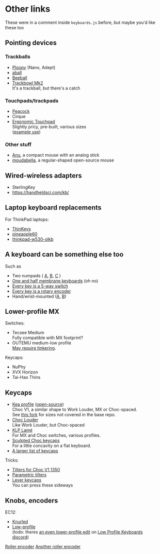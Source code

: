 # Other links

These were in a comment inside `keyboards.js` before,
but maybe you'd like these too

## Pointing devices

### Trackballs

- [Ploopy](https://ploopy.co/shop/) (Nano, Adept)
- [aball](https://kbd.news/aball-a-buttonless-trackball-139.html)
- [Beeball](https://kbd.news/Beeball-1646.html)
- [Trackbowl Mk2](https://github.com/jfedor2/trackbowl-mk2)\
	It's a trackball, but there's a catch

### Touchpads/trackpads

- [Peacock](https://github.com/george-norton/peacock)
- Cirque
- [Ergonomic Touchpad](https://ergonomictouchpad.com/ergonomic_touchpad.php)\
	Slightly pricy, pre-built, various sizes\
	([example use](https://www.reddit.com/r/ErgoMechKeyboards/comments/1faspa7/ifkb_sofle/))

### Other stuff

- [Anu](https://github.com/aroum/anu), a compact mouse with an analog stick
- [moudabella](https://github.com/badjeff/moudabella), a regular-shaped open-source mouse

## Wired-wireless adapters

- SterlingKey
- https://handheldsci.com/kb/

## Laptop keyboard replacements

For ThinkPad laptops:

- [ThinKeys](https://github.com/moduloindustries/thinkeys)
- [pineapple60](https://github.com/saoto28/pineapple60)
- [thinkpad-w530-olkb](https://github.com/Michal-Szczepaniak/thinkpad-w530-olkb)

## A keyboard can be something else too

Such as

- Two numpads (
	[A](https://www.reddit.com/r/ErgoMechKeyboards/comments/1agtge9/wireless_split_ortho_setup_with_two_numpads/),
	[B](https://www.reddit.com/r/olkb/comments/kho4do/poor_mans_40_planck_two_wireless_keypads_deltaco/),
	[C](https://www.reddit.com/r/ErgoMechKeyboards/comments/1m3vy4m/cheap_ultra_profile_split_keyboard_solution_36/)
	)
- [One and half membrane keyboards](https://www.reddit.com/r/ErgoMechKeyboards/comments/1b96jyd/poor_mans_split_keyboard_v20/) (oh no)
- [Every key is a 5-way switch](https://www.reddit.com/r/ErgoMechKeyboards/comments/10kvbqp/keyboard_made_entirely_of_low_force_5_direction/)
- [Every key is a rotary encoder](https://www.reddit.com/r/MechanicalKeyboards/comments/1cpmw1r/oops_all_rotary_encoders/)
- Hand/wrist-mounted ([A](https://github.com/Baranowski/Viosuo), [B](https://adamleblanc.page/portfolio/schist01/))

## Lower-profile MX

Switches:

- Tecsee Medium\
	Fully compatible with MX footprint?
- OUTEMU medium-low profile\
	[May require tinkering](https://www.reddit.com/r/ErgoMechKeyboards/comments/17qm57r/outemu_mediumlow_switches_on_ergodox_ez_update/).

Keycaps:

- NuPhy
- XVX Horizon
- Tai-Hao Thins

## Keycaps

-	[Kea profile](https://www.keaworkshop.com/category/switches-and-keycaps/product/kw-choc-3dp-keycaps) ([open-source](https://github.com/klouderone/KEA-choc-keycaps))\
	Choc V1, a similar shape to Work Louder, MX or Choc-spaced.\
	See [this fork](https://github.com/Kneecrust/keycaps) for sizes not covered in the base repo.
-	[Choc Louder](https://www.printables.com/model/1066117-choc-louder-keycaps/files)\
	Like Work Louder, but Choc-spaced
-	[KLP Lamé](https://github.com/braindefender/KLP-Lame-Keycaps)\
	For MX and Choc switches, various profiles.
-	[Sculpted Choc keycaps](https://www.printables.com/model/400911-kailh-choc-ergonomic-sculpted-keycaps)\
	For a little concavity on a flat keyboard.
-	[A larger list of keycaps](https://github.com/rmuraglia/printable-keycaps)

Tricks:
-	[Tilters for Choc V1 1350](https://www.thingiverse.com/thing:5932496)
-	[Parametric tilters](https://makerworld.com/en/models/809248-parametric-mx-keycap-spacer-riser-tilter)
-	[Lever keycaps](https://github.com/dohn-joh/keycaps)\
	You can press these sideways

## Knobs, encoders

EC12:
- [Knurled](https://www.printables.com/model/547440-ec12-knurled-encoder-knob/files)
- [Low-profile](https://www.printables.com/model/297363-ec12-low-profile-encoder-knobs)\
	(todo: theres [an even lower-profile edit](https://discord.com/channels/669011382284451861/669011382859202576/1221267218021744731) on [Low Profile Keyboards discord](https://discord.gg/69UM9sQF8q))

[Roller encoder](https://github.com/kumamuk-git/CKW12)
[Another roller encoder](https://www.reddit.com/r/ErgoMechKeyboards/comments/1lk5dev/lets_build_yet_another_encoder/)